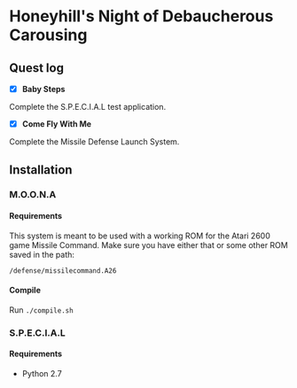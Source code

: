# Honeyhill's Night of Debaucherous Carousing

## Quest log

- [x] **Baby Steps**

Complete the S.P.E.C.I.A.L test application.

- [x] **Come Fly With Me**

Complete the Missile Defense Launch System.


## Installation

### M.O.O.N.A

#### Requirements

This system is meant to be used with a working ROM for the Atari 2600 game Missile Command. Make sure you have either that or some other ROM saved in the path:

```/defense/missilecommand.A26```

#### Compile

Run ```./compile.sh```

### S.P.E.C.I.A.L

#### Requirements

- Python 2.7